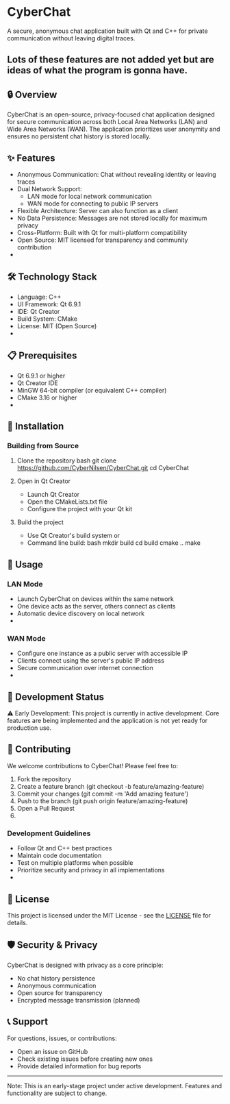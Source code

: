 # CyberChat
A secure, anonymous chat application built with Qt and C++ for private communication without leaving digital traces.

## Lots of these features are not added yet but are ideas of what the program is gonna have.

## 🔒 Overview
CyberChat is an open-source, privacy-focused chat application designed for secure communication across both Local Area Networks (LAN) and Wide Area Networks (WAN). The application prioritizes user anonymity and ensures no persistent chat history is stored locally.

## ✨ Features
- Anonymous Communication: Chat without revealing identity or leaving traces
- Dual Network Support: 
  - LAN mode for local network communication
  - WAN mode for connecting to public IP servers
- Flexible Architecture: Server can also function as a client
- No Data Persistence: Messages are not stored locally for maximum privacy
- Cross-Platform: Built with Qt for multi-platform compatibility
- Open Source: MIT licensed for transparency and community contribution
- 
## 🛠️ Technology Stack
- Language: C++
- UI Framework: Qt 6.9.1
- IDE: Qt Creator
- Build System: CMake
- License: MIT (Open Source)
- 
## 📋 Prerequisites
- Qt 6.9.1 or higher
- Qt Creator IDE
- MinGW 64-bit compiler (or equivalent C++ compiler)
- CMake 3.16 or higher
- 
## 🚀 Installation

### Building from Source
1. Clone the repository
   bash
   git clone https://github.com/CyberNilsen/CyberChat.git
   cd CyberChat
   
2. Open in Qt Creator
   - Launch Qt Creator
   - Open the CMakeLists.txt file
   - Configure the project with your Qt kit
3. Build the project
   - Use Qt Creator's build system or
   - Command line build:
     bash
     mkdir build
     cd build
     cmake ..
     make
     
## 🎯 Usage

### LAN Mode
- Launch CyberChat on devices within the same network
- One device acts as the server, others connect as clients
- Automatic device discovery on local network
- 
### WAN Mode
- Configure one instance as a public server with accessible IP
- Clients connect using the server's public IP address
- Secure communication over internet connection
- 
## 🔧 Development Status

⚠️ Early Development: This project is currently in active development. Core features are being implemented and the application is not yet ready for production use.
## 🤝 Contributing

We welcome contributions to CyberChat! Please feel free to:
1. Fork the repository
2. Create a feature branch (git checkout -b feature/amazing-feature)
3. Commit your changes (git commit -m 'Add amazing feature')
4. Push to the branch (git push origin feature/amazing-feature)
5. Open a Pull Request
6. 
### Development Guidelines
- Follow Qt and C++ best practices
- Maintain code documentation
- Test on multiple platforms when possible
- Prioritize security and privacy in all implementations
- 
## 📄 License
This project is licensed under the MIT License - see the [LICENSE](LICENSE) file for details.

## 🛡️ Security & Privacy
CyberChat is designed with privacy as a core principle:
- No chat history persistence
- Anonymous communication
- Open source for transparency
- Encrypted message transmission (planned)
  
## 📞 Support
For questions, issues, or contributions:
- Open an issue on GitHub
- Check existing issues before creating new ones
- Provide detailed information for bug reports
---
Note: This is an early-stage project under active development. Features and functionality are subject to change.
